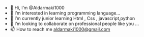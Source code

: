 - 👋 Hi, I’m @Aldarmaki1000
- 👀 I’m interested in learning programming language...
- 🌱 I’m currently junior learning Html , Css , javascript,python
- 💞️ I’m looking to collaborate on professional people like you ...
- 📫 How to reach me aldarmaki1000@gmail.com

<!---
Aldarmaki1000/Aldarmaki1000 is a ✨ special ✨ repository because its `README.md` (this file) appears on your GitHub profile.
You can click the Preview link to take a look at your changes.
--->
